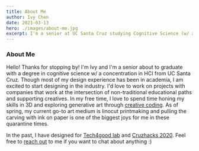 ```yaml
---
title: About Me 
author: Ivy Chen 
date: 2021-03-13
hero: ./images/about-me.jpg
excerpt: I'm a senior at UC Santa Cruz studying Cognitive Science (w/ an emphasis on HCI). 
---
```


### About Me 

Hello! Thanks for stopping by! I'm Ivy and I'm a senior about to graduate with a degree in cognitive science w/ a concentration in HCI from  UC Santa Cruz. Though most of my design experience has been in academia, I am excited to start designing in the industry. I'd love to work on projects with companies that work at the intersection of non-traditional educational paths and supporting creatives. In my free time, I love to spend time honing my skills in 3D and exploring generative art through [creative coding](https://www.openprocessing.org/user/236304#sketches "creative coding"). As of spring, my current go-to art medium is linocut printmaking and pulling the carving with ink on paper is one of the biggest joys for me in these quarantine times. 


In the past, I have designed for [Tech4good lab](https://tech4good.soe.ucsc.edu/ "Tech4good") and [Cruzhacks 2020](https://www.cruzhacks.com/ "Cruzhacks"). Feel free to [reach out](mailto:ichen9@ucsc.edu "reach out") to me if you want to chat about anything :)


